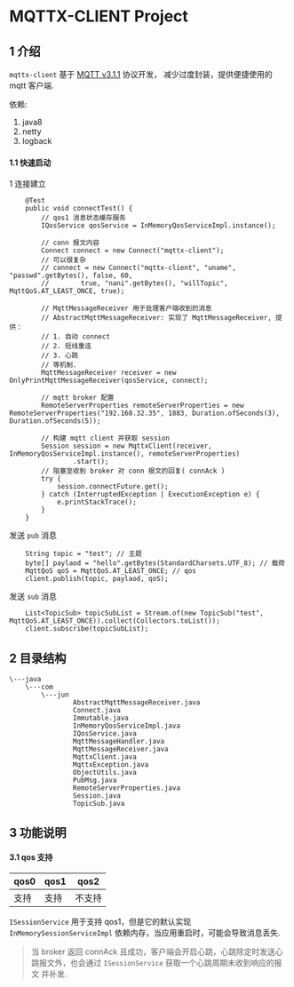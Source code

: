 # MQTTX-CLIENT Project

## 1 介绍

`mqttx-client` 基于 [MQTT v3.1.1](http://docs.oasis-open.org/mqtt/mqtt/v3.1.1/os/mqtt-v3.1.1-os.html) 协议开发， 减少过度封装，提供便捷使用的
mqtt 客户端.

依赖:

1. java8
2. netty
3. logback

#### 1.1 快速启动

1 连接建立

```
    @Test
    public void connectTest() {
        // qos1 消息状态缓存服务
        IQosService qosService = InMemoryQosServiceImpl.instance();

        // conn 报文内容
        Connect connect = new Connect("mqttx-client");
        // 可以很复杂
        // connect = new Connect("mqttx-client", "uname", "passwd".getBytes(), false, 60,
        //        true, "nani".getBytes(), "willTopic", MqttQoS.AT_LEAST_ONCE, true);

        // MqttMessageReceiver 用于处理客户端收到的消息
        // AbstractMqttMessageReceiver: 实现了 MqttMessageReceiver, 提供：
        // 1. 自动 connect
        // 2. 短线重连
        // 3. 心跳
        // 等机制.
        MqttMessageReceiver receiver = new OnlyPrintMqttMessageReceiver(qosService, connect);

        // mqtt broker 配置
        RemoteServerProperties remoteServerProperties = new RemoteServerProperties("192.168.32.35", 1883, Duration.ofSeconds(3), Duration.ofSeconds(5));

        // 构建 mqtt client 并获取 session
        Session session = new MqttxClient(receiver, InMemoryQosServiceImpl.instance(), remoteServerProperties)
                .start();
        // 阻塞至收到 broker 对 conn 报文的回复( connAck )
        try {
            session.connectFuture.get();
        } catch (InterruptedException | ExecutionException e) {
            e.printStackTrace();
        }
    }
```

发送 `pub` 消息

```
    String topic = "test"; // 主题
    byte[] paylaod = "hello".getBytes(StandardCharsets.UTF_8); // 载荷
    MqttQoS qoS = MqttQoS.AT_LEAST_ONCE; // qos
    client.publish(topic, paylaod, qoS);
```

发送 `sub` 消息

```
    List<TopicSub> topicSubList = Stream.of(new TopicSub("test", MqttQoS.AT_LEAST_ONCE)).collect(Collectors.toList());
    client.subscribe(topicSubList);
```

## 2 目录结构

```
\---java
    \---com
        \---jun
                AbstractMqttMessageReceiver.java
                Connect.java
                Immutable.java
                InMemoryQosServiceImpl.java
                IQosService.java
                MqttMessageHandler.java
                MqttMessageReceiver.java
                MqttxClient.java
                MqttxException.java
                ObjectUtils.java
                PubMsg.java
                RemoteServerProperties.java
                Session.java
                TopicSub.java
```

## 3 功能说明

#### 3.1 qos 支持

| qos0 | qos1 | qos2 |
| ---- | ---- |------|
| 支持 | 支持 | 不支持  |

`ISessionService` 用于支持 qos1，但是它的默认实现 `InMemorySessionServiceImpl` 依赖内存，当应用重启时，可能会导致消息丢失.
> 当 broker 返回 connAck 且成功，客户端会开启心跳，心跳除定时发送心跳报文外，也会通过 `ISessionService` 获取一个心跳周期未收到响应的报文
> 并补发.
